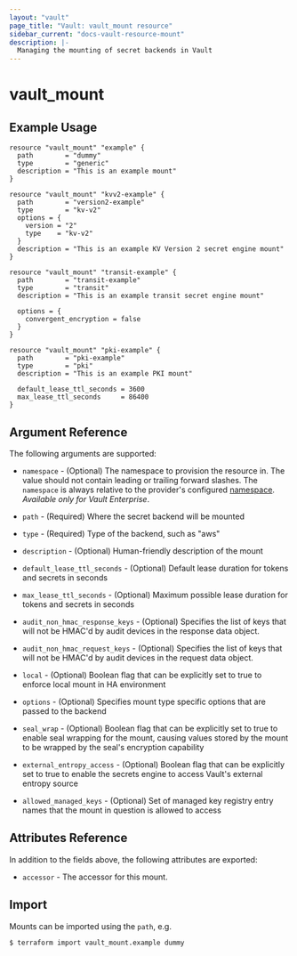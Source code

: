 ```yaml
---
layout: "vault"
page_title: "Vault: vault_mount resource"
sidebar_current: "docs-vault-resource-mount"
description: |-
  Managing the mounting of secret backends in Vault
---
```


# vault\_mount


## Example Usage

```hcl
resource "vault_mount" "example" {
  path        = "dummy"
  type        = "generic"
  description = "This is an example mount"
}
```

```hcl
resource "vault_mount" "kvv2-example" {
  path        = "version2-example"
  type        = "kv-v2"
  options = {
    version = "2"
    type    = "kv-v2"
  }
  description = "This is an example KV Version 2 secret engine mount"
}
```

```hcl
resource "vault_mount" "transit-example" {
  path        = "transit-example"
  type        = "transit"
  description = "This is an example transit secret engine mount"

  options = {
    convergent_encryption = false
  }
}
```

```hcl
resource "vault_mount" "pki-example" {
  path        = "pki-example"
  type        = "pki"
  description = "This is an example PKI mount"

  default_lease_ttl_seconds = 3600
  max_lease_ttl_seconds     = 86400
}
```

## Argument Reference

The following arguments are supported:

* `namespace` - (Optional) The namespace to provision the resource in.
  The value should not contain leading or trailing forward slashes.
  The `namespace` is always relative to the provider's configured [namespace](/docs/providers/vault#namespace).
   *Available only for Vault Enterprise*.

* `path` - (Required) Where the secret backend will be mounted

* `type` - (Required) Type of the backend, such as "aws"

* `description` - (Optional) Human-friendly description of the mount

* `default_lease_ttl_seconds` - (Optional) Default lease duration for tokens and secrets in seconds

* `max_lease_ttl_seconds` - (Optional) Maximum possible lease duration for tokens and secrets in seconds

* `audit_non_hmac_response_keys` - (Optional) Specifies the list of keys that will not be HMAC'd by audit devices in the response data object.

* `audit_non_hmac_request_keys` - (Optional) Specifies the list of keys that will not be HMAC'd by audit devices in the request data object.

* `local` - (Optional) Boolean flag that can be explicitly set to true to enforce local mount in HA environment

* `options` - (Optional) Specifies mount type specific options that are passed to the backend

* `seal_wrap` - (Optional) Boolean flag that can be explicitly set to true to enable seal wrapping for the mount, causing values stored by the mount to be wrapped by the seal's encryption capability

* `external_entropy_access` - (Optional) Boolean flag that can be explicitly set to true to enable the secrets engine to access Vault's external entropy source

* `allowed_managed_keys` - (Optional) Set of managed key registry entry names that the mount in question is allowed to access

## Attributes Reference

In addition to the fields above, the following attributes are exported:

* `accessor` - The accessor for this mount.

## Import

Mounts can be imported using the `path`, e.g.

```
$ terraform import vault_mount.example dummy
```
